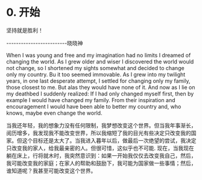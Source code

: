 # 0. 开始

坚持就是胜利！

-------------------------晓晓神

When I was young and free and my imagination had no limits I dreamed of changing the world. As I grew older and wiser I discovered the world would not change, so I shortened my sights somewhat and decided to change only my country. Bu it too seemed immovable. As I grew into my twilight years, in one last desperate attempt, I settled for changing only my family, those closest to me. But alas they would have none of it. And now as I lie on my deathbed I suddenly realized: If I had only changed myself first, then by example I would have changed my family. From their inspiration and encouragement I would have been able to better my country and, who knows, maybe even change the world.

当我还年轻，我的想象力没有任何限制，我梦想改变这个世界。但当我年事渐长，阅历增多，我发现我不能改变世界，所以我缩短了我的目光有些决定只改变我的国家。但这个目标还是太大了。当我进入暮年以后，做最后一次绝望的尝试，我决定只改变我的家人，给我最亲密的人。但很可惜，这似乎也不可能. 现在，当我现在躺在床上，行将就木时，我突然意识到：如果一开始我仅仅去改变我自己，然后，我可能改变我的家庭；在家人的帮助和鼓励下，我可能为国家做一些事情；然后，谁知道呢？我甚至可能改变这个世界。

